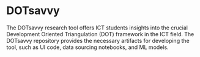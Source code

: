 # DOTsavvy
The DOTsavvy research tool offers ICT students insights into the crucial Development Oriented Triangulation (DOT) framework in the ICT field. The DOTsavvy repository provides the necessary artifacts for developing the tool, such as UI code, data sourcing notebooks, and ML models.
